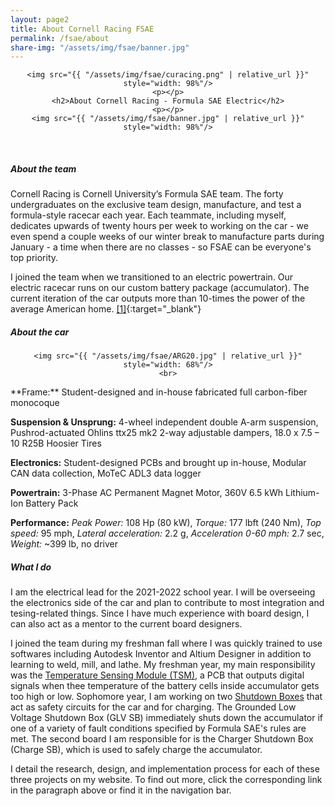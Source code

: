 ```yaml
---
layout: page2
title: About Cornell Racing FSAE
permalink: /fsae/about
share-img: "/assets/img/fsae/banner.jpg"
---
```



<div align="center">

    <img src="{{ "/assets/img/fsae/curacing.png" | relative_url }}" style="width: 98%"/>
    <p></p>
    <h2>About Cornell Racing - Formula SAE Electric</h2>
    <p></p>
    <img src="{{ "/assets/img/fsae/banner.jpg" | relative_url }}" style="width: 98%"/>
</div>
<div>
    <br>
</div>

##### About the team
Cornell Racing is Cornell University’s Formula SAE team.  The forty undergraduates on the exclusive team design, manufacture, and test a formula-style racecar each year.  Each teammate, including myself, dedicates upwards of twenty hours per week to working on the car - we even spend a couple weeks of our winter break to manufacture parts during January - a time when there are no classes - so FSAE can be everyone's top priority.  

I joined the team when we transitioned to an electric powertrain.  Our electric racecar runs on our custom battery package (accumulator). The current iteration of the car outputs more than 10-times the power of the average American home. [[1]](https://cornellracing.org/cars2){:target="_blank"}

##### About the car  
<p></p>
<div align="center">

    <img src="{{ "/assets/img/fsae/ARG20.jpg" | relative_url }}" style="width: 68%"/>
    <br>
</div>
**Frame:** Student-designed and in-house fabricated full carbon-fiber monocoque

**Suspension & Unsprung:** 4-wheel independent double A-arm suspension, Pushrod-actuated Ohlins ttx25 mk2 2-way adjustable dampers, 18.0 x 7.5 – 10 R25B Hoosier Tires

**Electronics:** Student-designed PCBs and brought up in-house, Modular CAN data collection, MoTeC ADL3 data logger

**Powertrain:** 3-Phase AC Permanent Magnet Motor, 360V 6.5 kWh Lithium-Ion Battery Pack

**Performance:** *Peak Power:* 108 Hp (80 kW), *Torque:* 177 lbft (240 Nm), *Top speed:* 95 mph, *Lateral acceleration:* 2.2 g, *Acceleration 0-60 mph:* 2.7 sec, *Weight:* ~399 lb, no driver

##### What I do
I am the electrical lead for the 2021-2022 school year.  I will be overseeing the electronics side of the car and plan to contribute to most integration and tesing-related things.  Since I have much experience with board design, I can also act as a mentor to the current board designers.

I joined the team during my freshman fall where I was quickly trained to use softwares including Autodesk Inventor and Altium Designer in addition to learning to weld, mill, and lathe.  My freshman year, my main responsibility was the [Temperature Sensing Module (TSM)](/fsae/tsm), a PCB that outputs digital signals when thee temperature of the battery cells inside accumulator gets too high or low.  Sophomore year, I am working on two [Shutdown Boxes](/fsae/shutdown_box) that act as safety circuits for the car and for charging.  The Grounded Low Voltage Shutdown Box (GLV SB) immediately shuts down the accumulator if one of a variety of fault conditions specified by Formula SAE's rules are met.  The second board I am responsible for is the Charger Shutdown Box (Charge SB), which is used to safely charge the accumulator.

I detail the research, design, and implementation process for each of these three projects on my website.  To find out more, click the corresponding link in the paragraph above or find it in the navigation bar.
